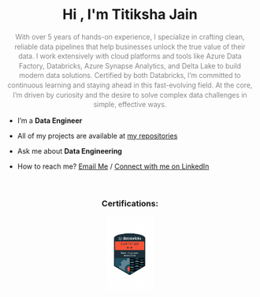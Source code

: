 <h1 align="center">Hi , I'm Titiksha Jain</h1>
<p align="center" style="font-weight: 300; font-size: 14px; line-height: 1.4; color: #666;">
  With over 5 years of hands-on experience, I specialize in crafting clean, reliable data pipelines that help businesses unlock the true value of their data. I work extensively with cloud platforms and tools like Azure Data Factory, Databricks, Azure Synapse Analytics, and Delta Lake to build modern data solutions. Certified by both Databricks, I’m committed to continuous learning and staying ahead in this fast-evolving field. At the core, I’m driven by curiosity and the desire to solve complex data challenges in simple, effective ways.
</p>


-  I’m a **Data Engineer**

-  All of my projects are available at [my repositories](https://github.com/titiksha4?tab=repositories)

-  Ask me about **Data Engineering**

-  How to reach me? [Email Me](titiksha2211@gmail.com) / [Connect with me on LinkedIn](https://www.linkedin.com/in/titiksha22/)
</br></br></br>
<h3 align="center">Certifications:</h3>
<p align="center">
  <img src="ChatGPT Image Sep 8, 2025 at 10_37_26 PM.png" alt="Databricks Certified Badge" width="100" />
